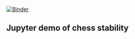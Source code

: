 [![Binder](https://mybinder.org/badge_logo.svg)](https://mybinder.org/v2/gh/eyalk11/chess_stability_public/HEAD?urlpath=%2Fdoc%2Ftree%2Fchessgame.ipynb)

## Jupyter demo of chess stability 
